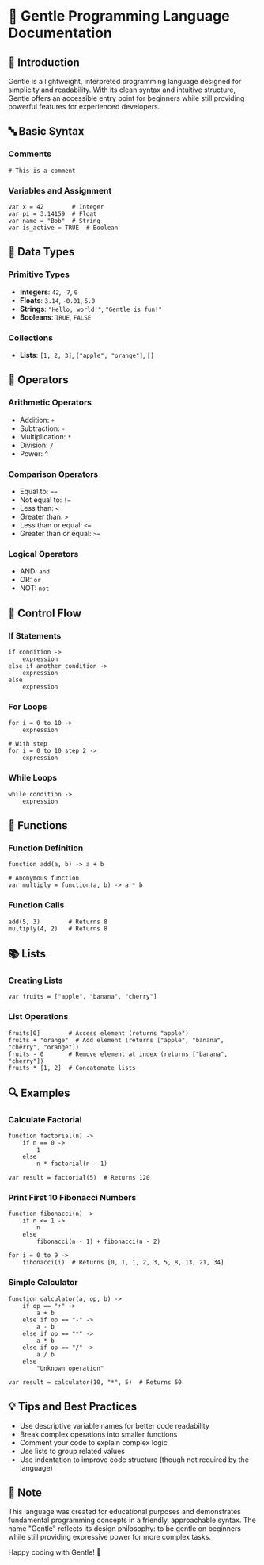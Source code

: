 # 📘 Gentle Programming Language Documentation

## 🚀 Introduction

Gentle is a lightweight, interpreted programming language designed for simplicity and readability. With its clean syntax and intuitive structure, Gentle offers an accessible entry point for beginners while still providing powerful features for experienced developers.

## 🔤 Basic Syntax

### Comments
```
# This is a comment
```

### Variables and Assignment
```
var x = 42        # Integer
var pi = 3.14159  # Float
var name = "Bob"  # String
var is_active = TRUE  # Boolean
```

## 🧮 Data Types

### Primitive Types
- **Integers**: `42`, `-7`, `0`
- **Floats**: `3.14`, `-0.01`, `5.0`
- **Strings**: `"Hello, world!"`, `"Gentle is fun!"`
- **Booleans**: `TRUE`, `FALSE`

### Collections
- **Lists**: `[1, 2, 3]`, `["apple", "orange"]`, `[]`

## 🧠 Operators

### Arithmetic Operators
- Addition: `+`
- Subtraction: `-`
- Multiplication: `*`
- Division: `/`
- Power: `^`

### Comparison Operators
- Equal to: `==`
- Not equal to: `!=`
- Less than: `<`
- Greater than: `>`
- Less than or equal: `<=`
- Greater than or equal: `>=`

### Logical Operators
- AND: `and`
- OR: `or`
- NOT: `not`

## 🔄 Control Flow

### If Statements
```
if condition -> 
    expression
else if another_condition ->
    expression
else
    expression
```

### For Loops
```
for i = 0 to 10 ->
    expression

# With step
for i = 0 to 10 step 2 ->
    expression
```

### While Loops
```
while condition ->
    expression
```

## 🧩 Functions

### Function Definition
```
function add(a, b) -> a + b

# Anonymous function
var multiply = function(a, b) -> a * b
```

### Function Calls
```
add(5, 3)        # Returns 8
multiply(4, 2)   # Returns 8
```

## 📚 Lists

### Creating Lists
```
var fruits = ["apple", "banana", "cherry"]
```

### List Operations
```
fruits[0]        # Access element (returns "apple")
fruits + "orange"  # Add element (returns ["apple", "banana", "cherry", "orange"])
fruits - 0       # Remove element at index (returns ["banana", "cherry"])
fruits * [1, 2]  # Concatenate lists
```

## 🔍 Examples

### Calculate Factorial
```
function factorial(n) ->
    if n == 0 ->
        1
    else
        n * factorial(n - 1)

var result = factorial(5)  # Returns 120
```

### Print First 10 Fibonacci Numbers
```
function fibonacci(n) ->
    if n <= 1 ->
        n
    else
        fibonacci(n - 1) + fibonacci(n - 2)

for i = 0 to 9 ->
    fibonacci(i)  # Returns [0, 1, 1, 2, 3, 5, 8, 13, 21, 34]
```

### Simple Calculator
```
function calculator(a, op, b) ->
    if op == "+" ->
        a + b
    else if op == "-" ->
        a - b
    else if op == "*" ->
        a * b
    else if op == "/" ->
        a / b
    else
        "Unknown operation"

var result = calculator(10, "*", 5)  # Returns 50
```

## 💡 Tips and Best Practices

- Use descriptive variable names for better code readability
- Break complex operations into smaller functions
- Comment your code to explain complex logic
- Use lists to group related values
- Use indentation to improve code structure (though not required by the language)

## 📝 Note

This language was created for educational purposes and demonstrates fundamental programming concepts in a friendly, approachable syntax. The name "Gentle" reflects its design philosophy: to be gentle on beginners while still providing expressive power for more complex tasks.

Happy coding with Gentle! 🎉
